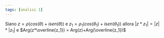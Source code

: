 ```yaml
---
tags: [analisi 1]
---
```

Siano $z = \rho(cos(\theta)+isen(\theta))$ e $z_1 = \rho_1(cos(\theta_1)+isen(\theta_1))$ allora
		$|z*z_1| = |z|*|z_1|$ e $Arg(z*\overline{z_1}) = Arg(z)+Arg(\overline{z_1})$
